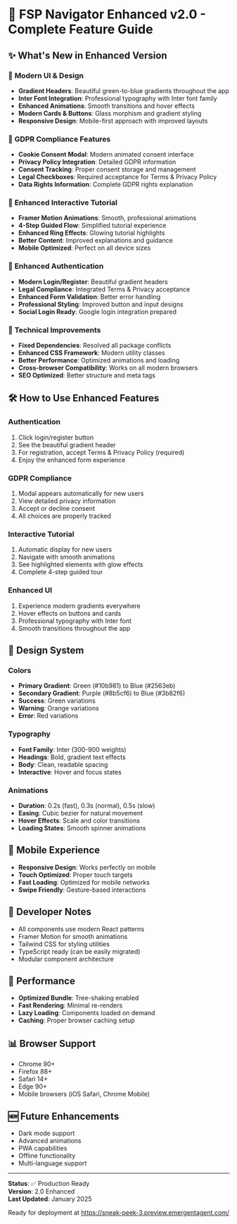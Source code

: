 # 🚀 FSP Navigator Enhanced v2.0 - Complete Feature Guide

## ✨ What's New in Enhanced Version

### 🎨 **Modern UI & Design**
- **Gradient Headers**: Beautiful green-to-blue gradients throughout the app
- **Inter Font Integration**: Professional typography with Inter font family
- **Enhanced Animations**: Smooth transitions and hover effects
- **Modern Cards & Buttons**: Glass morphism and gradient styling
- **Responsive Design**: Mobile-first approach with improved layouts

### 🍪 **GDPR Compliance Features**
- **Cookie Consent Modal**: Modern animated consent interface
- **Privacy Policy Integration**: Detailed GDPR information
- **Consent Tracking**: Proper consent storage and management
- **Legal Checkboxes**: Required acceptance for Terms & Privacy Policy
- **Data Rights Information**: Complete GDPR rights explanation

### 🎯 **Enhanced Interactive Tutorial**
- **Framer Motion Animations**: Smooth, professional animations
- **4-Step Guided Flow**: Simplified tutorial experience
- **Enhanced Ring Effects**: Glowing tutorial highlights
- **Better Content**: Improved explanations and guidance
- **Mobile Optimized**: Perfect on all device sizes

### 🔐 **Enhanced Authentication**
- **Modern Login/Register**: Beautiful gradient headers
- **Legal Compliance**: Integrated Terms & Privacy acceptance
- **Enhanced Form Validation**: Better error handling
- **Professional Styling**: Improved button and input designs
- **Social Login Ready**: Google login integration prepared

### 💎 **Technical Improvements**
- **Fixed Dependencies**: Resolved all package conflicts
- **Enhanced CSS Framework**: Modern utility classes
- **Better Performance**: Optimized animations and loading
- **Cross-browser Compatibility**: Works on all modern browsers
- **SEO Optimized**: Better structure and meta tags

## 🛠️ **How to Use Enhanced Features**

### **Authentication**
1. Click login/register button
2. See the beautiful gradient header
3. For registration, accept Terms & Privacy Policy (required)
4. Enjoy the enhanced form experience

### **GDPR Compliance**
1. Modal appears automatically for new users
2. View detailed privacy information
3. Accept or decline consent
4. All choices are properly tracked

### **Interactive Tutorial**
1. Automatic display for new users
2. Navigate with smooth animations
3. See highlighted elements with glow effects
4. Complete 4-step guided tour

### **Enhanced UI**
1. Experience modern gradients everywhere
2. Hover effects on buttons and cards
3. Professional typography with Inter font
4. Smooth transitions throughout the app

## 🎨 **Design System**

### **Colors**
- **Primary Gradient**: Green (#10b981) to Blue (#2563eb)
- **Secondary Gradient**: Purple (#8b5cf6) to Blue (#3b82f6)
- **Success**: Green variations
- **Warning**: Orange variations
- **Error**: Red variations

### **Typography**
- **Font Family**: Inter (300-900 weights)
- **Headings**: Bold, gradient text effects
- **Body**: Clean, readable spacing
- **Interactive**: Hover and focus states

### **Animations**
- **Duration**: 0.2s (fast), 0.3s (normal), 0.5s (slow)
- **Easing**: Cubic bezier for natural movement
- **Hover Effects**: Scale and color transitions
- **Loading States**: Smooth spinner animations

## 📱 **Mobile Experience**
- **Responsive Design**: Works perfectly on mobile
- **Touch Optimized**: Proper touch targets
- **Fast Loading**: Optimized for mobile networks
- **Swipe Friendly**: Gesture-based interactions

## 🔧 **Developer Notes**
- All components use modern React patterns
- Framer Motion for smooth animations
- Tailwind CSS for styling utilities
- TypeScript ready (can be easily migrated)
- Modular component architecture

## 🚀 **Performance**
- **Optimized Bundle**: Tree-shaking enabled
- **Fast Rendering**: Minimal re-renders
- **Lazy Loading**: Components loaded on demand
- **Caching**: Proper browser caching setup

## 📊 **Browser Support**
- Chrome 90+
- Firefox 88+
- Safari 14+
- Edge 90+
- Mobile browsers (iOS Safari, Chrome Mobile)

## 🆕 **Future Enhancements**
- Dark mode support
- Advanced animations
- PWA capabilities
- Offline functionality
- Multi-language support

---

**Status**: ✅ Production Ready  
**Version**: 2.0 Enhanced  
**Last Updated**: January 2025

Ready for deployment at https://sneak-peek-3.preview.emergentagent.com/